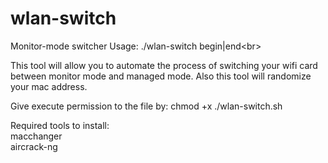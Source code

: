 # wlan-switch

Monitor-mode switcher
Usage: ./wlan-switch begin|end\<br>

This tool will allow you to automate the process of switching your wifi card between monitor mode and managed mode. Also this tool will randomize your mac address. <br>

Give execute permission to the file by: chmod +x ./wlan-switch.sh <br>

Required tools to install: <br>
macchanger<br>
aircrack-ng
